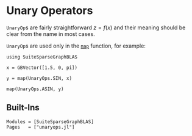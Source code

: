 # Unary Operators

`UnaryOp`s are fairly straightforward $z = f(x)$ and their meaning should be clear from the name in most cases. 

`UnaryOp`s are used only in the [`map`](@ref) function, for example:

```@repl
using SuiteSparseGraphBLAS

x = GBVector([1.5, 0, pi])

y = map(UnaryOps.SIN, x)

map(UnaryOps.ASIN, y)

```

## Built-Ins

```@autodocs
Modules = [SuiteSparseGraphBLAS]
Pages   = ["unaryops.jl"]
```